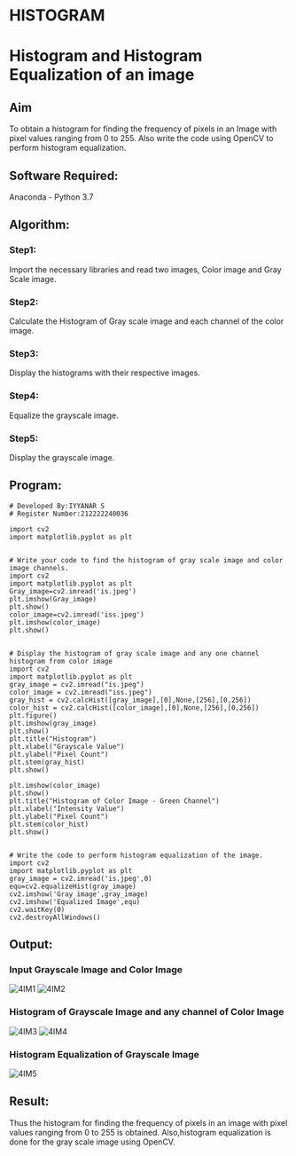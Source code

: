 # HISTOGRAM
# Histogram and Histogram Equalization of an image
## Aim
To obtain a histogram for finding the frequency of pixels in an Image with pixel values ranging from 0 to 255. Also write the code using OpenCV to perform histogram equalization.

## Software Required:
Anaconda - Python 3.7

## Algorithm:
### Step1:
Import the necessary libraries and read two images, Color image and Gray Scale image.

### Step2:
Calculate the Histogram of Gray scale image and each channel of the color image.

### Step3:
Display the histograms with their respective images.

### Step4:
Equalize the grayscale image.

### Step5:
Display the grayscale image.

## Program:
```
# Developed By:IYYANAR S
# Register Number:212222240036
```
```
import cv2
import matplotlib.pyplot as plt


# Write your code to find the histogram of gray scale image and color image channels.
import cv2
import matplotlib.pyplot as plt
Gray_image=cv2.imread('is.jpeg')
plt.imshow(Gray_image)
plt.show()
color_image=cv2.imread('iss.jpeg')
plt.imshow(color_image)
plt.show()


# Display the histogram of gray scale image and any one channel histogram from color image
import cv2
import matplotlib.pyplot as plt
gray_image = cv2.imread("is.jpeg")
color_image = cv2.imread("iss.jpeg")
gray_hist = cv2.calcHist([gray_image],[0],None,[256],[0,256])
color_hist = cv2.calcHist([color_image],[0],None,[256],[0,256])
plt.figure()
plt.imshow(gray_image)
plt.show()
plt.title("Histogram")
plt.xlabel("Grayscale Value")
plt.ylabel("Pixel Count")
plt.stem(gray_hist)
plt.show()

plt.imshow(color_image)
plt.show()
plt.title("Histogram of Color Image - Green Channel")
plt.xlabel("Intensity Value")
plt.ylabel("Pixel Count")
plt.stem(color_hist)
plt.show()


# Write the code to perform histogram equalization of the image. 
import cv2
import matplotlib.pyplot as plt
gray_image = cv2.imread('is.jpeg',0)
equ=cv2.equalizeHist(gray_image)
cv2.imshow('Gray image',gray_image)
cv2.imshow('Equalized Image',equ)
cv2.waitKey(0)
cv2.destroyAllWindows()
```
## Output:
### Input Grayscale Image and Color Image
![4IM1](https://github.com/Iyyanar22009120/HISTOGRAM/assets/118680259/5e84f038-e7f6-40b4-aa31-2ca342b12bd6)
![4IM2](https://github.com/Iyyanar22009120/HISTOGRAM/assets/118680259/835b9de8-3e90-4434-87f6-907dad49c300)


### Histogram of Grayscale Image and any channel of Color Image
![4IM3](https://github.com/Iyyanar22009120/HISTOGRAM/assets/118680259/ce478b13-97c8-4a2a-bb66-ea572af7c69c)
![4IM4](https://github.com/Iyyanar22009120/HISTOGRAM/assets/118680259/8ea3457f-e1f4-4ea1-a7a3-28b66afbdb4b)


### Histogram Equalization of Grayscale Image
![4IM5](https://github.com/Iyyanar22009120/HISTOGRAM/assets/118680259/c7ef469f-ab88-4812-ade2-7e1c27eaadf1)


## Result: 
Thus the histogram for finding the frequency of pixels in an image with pixel values ranging from 0 to 255 is obtained. Also,histogram equalization is done for the gray scale image using OpenCV.

